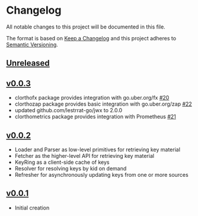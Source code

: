 # Changelog
All notable changes to this project will be documented in this file.

The format is based on [Keep a Changelog](http://keepachangelog.com/en/1.0.0/)
and this project adheres to [Semantic Versioning](http://semver.org/spec/v2.0.0.html).

## [Unreleased]

## [v0.0.3]
- clorthofx package provides integration with go.uber.org/fx [#20](https://github.com/xmidt-org/clortho/issues/20)
- clorthozap package provides basic integration with go.uber.org/zap [#22](https://github.com/xmidt-org/clortho/issues/22)
- updated github.com/lestrrat-go/jwx to 2.0.0
- clorthometrics package provides integration with Prometheus [#21](https://github.com/xmidt-org/clortho/issues/21)

## [v0.0.2]
- Loader and Parser as low-level primitives for retrieving key material
- Fetcher as the higher-level API for retrieving key material
- KeyRing as a client-side cache of keys
- Resolver for resolving keys by kid on demand
- Refresher for asynchronously updating keys from one or more sources

## [v0.0.1]
- Initial creation

[Unreleased]: https://github.com/xmidt-org/clortho/compare/v0.0.3..HEAD
[v0.0.3]: https://github.com/xmidt-org/clortho/compare/v0.0.2...v0.0.3
[v0.0.2]: https://github.com/xmidt-org/clortho/compare/v0.0.1...v0.0.2
[v0.0.1]: https://github.com/xmidt-org/clortho/releases/v0.0.1
